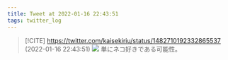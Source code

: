 ```yaml
---
title: Tweet at 2022-01-16 22:43:51
tags: twitter_log
---
```


> [!CITE] https://twitter.com/kaisekiriu/status/1482710192332865537 (2022-01-16 22:43:51)
> ![](https://twitter.com/kaisekiriu/status/1482710192332865537)
> 単にネコ好きである可能性。
